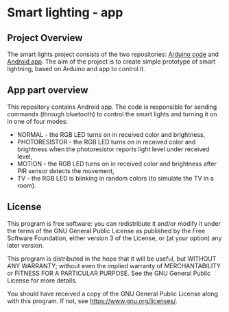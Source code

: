 # Smart lighting - app
## Project Overview

The smart lights project consists of the two repositories: [Arduino code](https://github.com/MaybeAshLately/smartLights) and [Android app](https://github.com/MaybeAshLately/lightControl). The aim of the project is to create simple prototype of smart lightning, based on Arduino and app to control it.

## App part overview

This repository contains Android app. The code is responsible for sending commands (through bluetooth) to control the smart lights and turning it on in one of four modes:
- NORMAL - the RGB LED turns on in received color and brightness,
- PHOTORESISTOR - the RGB LED turns on in received color and brightness when the photoresistor reports light level under received level,
- MOTION - the RGB LED turns on in received color and brightness after PIR sensor detects the movement,
- TV - the RGB LED is blinking in random colors (to simulate the TV in a room).

## License

This program is free software: you can redistribute it and/or modify it under the terms of the GNU General Public License as published by the Free Software Foundation, either version 3 of the License, or (at your option) any later version.

This program is distributed in the hope that it will be useful, but WITHOUT ANY WARRANTY; without even the implied warranty of MERCHANTABILITY or FITNESS FOR A PARTICULAR PURPOSE. See the GNU General Public License for more details.

You should have received a copy of the GNU General Public License along with this program. If not, see https://www.gnu.org/licenses/.